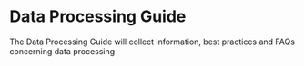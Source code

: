 # Data Processing Guide

The Data Processing Guide will collect information, best practices and FAQs concerning data processing